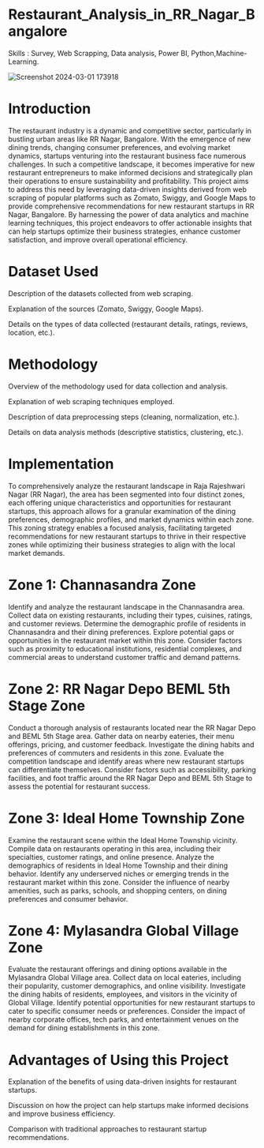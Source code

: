# Restaurant_Analysis_in_RR_Nagar_Bangalore

Skills :  Survey, Web Scrapping, Data analysis, Power BI, Python,Machine-Learning.




![Screenshot 2024-03-01 173918](https://github.com/SuprasannaVG/Restaurant_Analysis_in_RR_Nagar_Bangalore/assets/125822020/f687a0a6-ad04-4809-a8de-f829695f528f)











# Introduction
The restaurant industry is a dynamic and competitive sector, particularly in bustling urban areas like RR Nagar, Bangalore. With the emergence of new dining trends, changing consumer preferences, and evolving market dynamics, startups venturing into the restaurant business face numerous challenges. In such a competitive landscape, it becomes imperative for new restaurant entrepreneurs to make informed decisions and strategically plan their operations to ensure sustainability and profitability. This project aims to address this need by leveraging data-driven insights derived from web scraping of popular platforms such as Zomato, Swiggy, and Google Maps to provide comprehensive recommendations for new restaurant startups in RR Nagar, Bangalore. By harnessing the power of data analytics and machine learning techniques, this project endeavors to offer actionable insights that can help startups optimize their business strategies, enhance customer satisfaction, and improve overall operational efficiency.

# Dataset Used
Description of the datasets collected from web scraping.

Explanation of the sources (Zomato, Swiggy, Google Maps).

Details on the types of data collected (restaurant details, ratings, reviews, location, etc.).

# Methodology
Overview of the methodology used for data collection and analysis.

Explanation of web scraping techniques employed.

Description of data preprocessing steps (cleaning, normalization, etc.).

Details on data analysis methods (descriptive statistics, clustering, etc.).

# Implementation
To comprehensively analyze the restaurant landscape in Raja Rajeshwari Nagar (RR Nagar), the area has been segmented into four distinct zones, each offering unique characteristics and opportunities for restaurant startups, this approach allows for a granular examination of the dining preferences, demographic profiles, and market dynamics within each zone. This zoning strategy enables a focused analysis, facilitating targeted recommendations for new restaurant startups to thrive in their respective zones while optimizing their business strategies to align with the local market demands.

#  Zone 1: Channasandra Zone
Identify and analyze the restaurant landscape in the Channasandra area.
Collect data on existing restaurants, including their types, cuisines, ratings, and customer reviews.
Determine the demographic profile of residents in Channasandra and their dining preferences.
Explore potential gaps or opportunities in the restaurant market within this zone.
Consider factors such as proximity to educational institutions, residential complexes, and commercial areas to understand customer traffic and demand patterns.


# Zone 2: RR Nagar Depo BEML 5th Stage Zone
Conduct a thorough analysis of restaurants located near the RR Nagar Depo and BEML 5th Stage area.
Gather data on nearby eateries, their menu offerings, pricing, and customer feedback.
Investigate the dining habits and preferences of commuters and residents in this zone.
Evaluate the competition landscape and identify areas where new restaurant startups can differentiate themselves.
Consider factors such as accessibility, parking facilities, and foot traffic around the RR Nagar Depo and BEML 5th Stage to assess the potential for restaurant success.


# Zone 3: Ideal Home Township Zone
Examine the restaurant scene within the Ideal Home Township vicinity.
Compile data on restaurants operating in this area, including their specialties, customer ratings, and online presence.
Analyze the demographics of residents in Ideal Home Township and their dining behavior.
Identify any underserved niches or emerging trends in the restaurant market within this zone.
Consider the influence of nearby amenities, such as parks, schools, and shopping centers, on dining preferences and consumer behavior.


# Zone 4: Mylasandra Global Village Zone
Evaluate the restaurant offerings and dining options available in the Mylasandra Global Village area.
Collect data on local eateries, including their popularity, customer demographics, and online visibility.
Investigate the dining habits of residents, employees, and visitors in the vicinity of Global Village.
Identify potential opportunities for new restaurant startups to cater to specific consumer needs or preferences.
Consider the impact of nearby corporate offices, tech parks, and entertainment venues on the demand for dining establishments in this zone.


# Advantages of Using this Project
Explanation of the benefits of using data-driven insights for restaurant startups.

Discussion on how the project can help startups make informed decisions and improve business efficiency.

Comparison with traditional approaches to restaurant startup recommendations.
